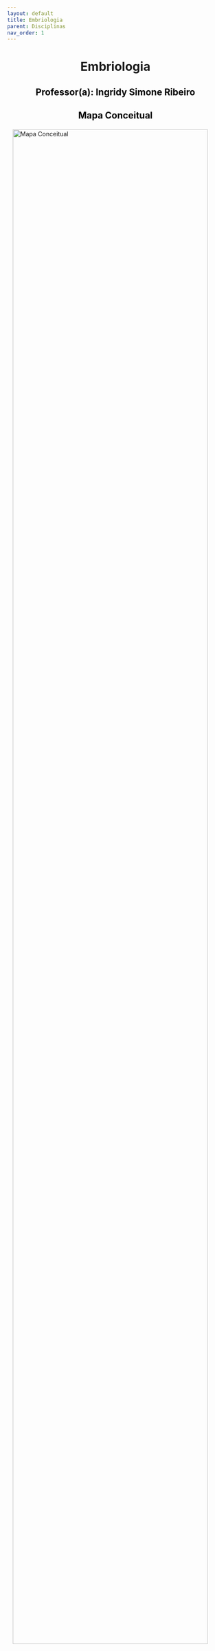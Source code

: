 ```yaml
---
layout: default
title: Embriologia
parent: Disciplinas
nav_order: 1
---
```


<h1 align="center"><span style='font-weight: bold;'>Embriologia</span></h1>

<h2 style="color: black;" align="center"><span style='font-weight: bold;'>Professor(a):</span> Ingridy Simone Ribeiro</h2>

<h2 style="color: black; margin-bottom: 20px;" align="center"><span style='font-weight: bold;'>Mapa Conceitual</span></h2>

<img src="https://raw.githubusercontent.com/OrganizadorIF/CBIO6/main/assets/images/mapaembriologia.png" alt="Mapa Conceitual" style="width: 95%; margin-left: auto; margin-right: auto; display: block;">

<h2 style="color: black; margin-bottom: 20px;" align="center"><span style='font-weight: bold;'>Resumo</span></h2>

<div style="text-align: justify; margin-bottom: 20px;">A disciplina de Embriologia no curso de Ciências Biológicas explora os processos fundamentais do desenvolvimento embrionário, abrangendo a formação dos folhetos germinativos (ectoderma, mesoderma e endoderma), organogênese, morfogênese e diferenciação celular nos diferentes estágios do desenvolvimento. Estuda-se a fertilização, os eventos que levam à formação dos tecidos e órgãos, além das interações moleculares e genéticas que regem esses processos. Analisa-se também a embriologia comparada entre diferentes grupos de organismos, proporcionando uma compreensão abrangente da evolução do desenvolvimento embrionário e suas implicações na biologia, medicina e biotecnologia.</div>

<h2 style="color: black; margin-bottom: 20px;" align="center"><span style='font-weight: bold;'>Conceitos Importantes</span></h2>

<h3 style="color: black; margin-bottom: 10px;" align="center"><span style='font-weight: bold;'><u>Organogênese</u></span></h3>

<div style="text-align: justify; margin-bottom: 10px;">A Organogênese é um dos estágios centrais do desenvolvimento embrionário explorado na disciplina de Embriologia. Este tópico concentra-se na formação e no desenvolvimento dos diferentes sistemas orgânicos a partir dos folhetos germinativos (ectoderma, mesoderma e endoderma). Estuda-se a sequência de eventos que resultam na criação dos sistemas nervoso, cardiovascular, respiratório, digestório, urinário, entre outros, compreendendo como as células se diferenciam, se organizam e se especializam para formar estruturas anatômicas funcionais. A análise da Organogênese permite compreender as bases do funcionamento dos órgãos e sistemas do corpo humano, desde suas origens embrionárias até a configuração e funcionamento no organismo adulto.</div>

<h3 style="color: black; margin-bottom: 10px;" align="center"><span style='font-weight: bold;'>Mapa de Organogênese</span></h3>

<img src="https://raw.githubusercontent.com/OrganizadorIF/CBIO6/main/assets/images/organogenese.png" alt="Mapa de Organogênese" style="width: 90%; margin-left: auto; margin-right: auto; display: block;">

<h3 style="color: black; margin-bottom: 10px; margin-top: 20px;" align="center"><span style='font-weight: bold;'><u>Morfogênese</u></span></h3>

<div style="text-align: justify; margin-bottom: 10px;">A Morfogênese é um estágio essencial do desenvolvimento embrionário explorado na disciplina de Embriologia. Este tópico investiga os processos que moldam e definem a forma do embrião, incluindo interações celulares e moleculares que resultam na organização tridimensional dos tecidos e órgãos. Estuda-se a migração celular, a diferenciação, a proliferação e os padrões de crescimento que levam à formação de estruturas morfologicamente complexas. A análise da Morfogênese proporciona insights sobre como as células se coordenam e se organizam para gerar a anatomia do organismo, desde as fases iniciais até a configuração final, contribuindo para a compreensão dos fundamentos do desenvolvimento embrionário.</div>

<h3 style="color: black; margin-bottom: 10px;" align="center"><span style='font-weight: bold;'>Exemplo de Morfogênese</span></h3>

<img src="https://raw.githubusercontent.com/OrganizadorIF/CBIO6/main/assets/images/morfogenese.png" alt="Exemplo de Morfogênese" style="width: 90%; margin-left: auto; margin-right: auto; display: block;">

<h2 style="color: black; margin-bottom: 20px; margin-top: 20px;" align="center"><span style='font-weight: bold;'>Materiais de Estudo</span></h2>

**Vídeos:**
   - [Vídeo Aula 01 - Fertilização e Desenvolvimento Inicial]()
   - [Vídeo Aula 02 - Gastrulação e Formação dos Folhetos Germinativos]()
   - [Vídeo Aula 03 - Organogênese]()
   - [Vídeo Aula 04 - Morfogênese]()

**PDFs/Slides:**
   - [Aula 1 - Fertilização e Desenvolvimento Inicial]()
   - [Aula 2 - Gastrulação e Formação dos Folhetos Germinativos]()
   - [Aula 3 - Organogênese]()
   - [Aula 4 - Morfogênese]()
  
**Complementares:**
   - N/D.

<h2 style="color: black; margin-bottom: 20px;" align="center"><span style='font-weight: bold;'>Atividades</span></h2>
  
**Lista de Exercícios:**
  - [Lista de Exercícios 1 - Fertilização e Desenvolvimento Inicial]()
  - [Lista de Exercícios 2 - Parasitoses Humanas e Veterinárias]()

<h2 style="color: black;  margin-bottom: 20px;" align="center"><span style='font-weight: bold;'>Colab</span></h2>

Seção voltada para a colaboração entre os alunos.

Links abertos com resumos, anotações e materiais de revisão.
